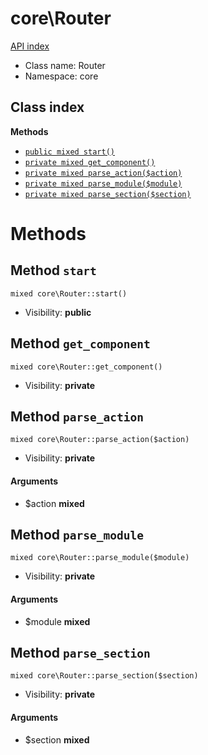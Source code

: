 # core\Router
[API index](../API-index.md)






* Class name: Router
* Namespace: core




## Class index


**Methods**
* [`public mixed start()`](#method-start)
* [`private mixed get_component()`](#method-get_component)
* [`private mixed parse_action($action)`](#method-parse_action)
* [`private mixed parse_module($module)`](#method-parse_module)
* [`private mixed parse_section($section)`](#method-parse_section)









# Methods


## Method `start`

```
mixed core\Router::start()
```





* Visibility: **public**



## Method `get_component`

```
mixed core\Router::get_component()
```





* Visibility: **private**



## Method `parse_action`

```
mixed core\Router::parse_action($action)
```





* Visibility: **private**

#### Arguments

* $action **mixed**



## Method `parse_module`

```
mixed core\Router::parse_module($module)
```





* Visibility: **private**

#### Arguments

* $module **mixed**



## Method `parse_section`

```
mixed core\Router::parse_section($section)
```





* Visibility: **private**

#### Arguments

* $section **mixed**


